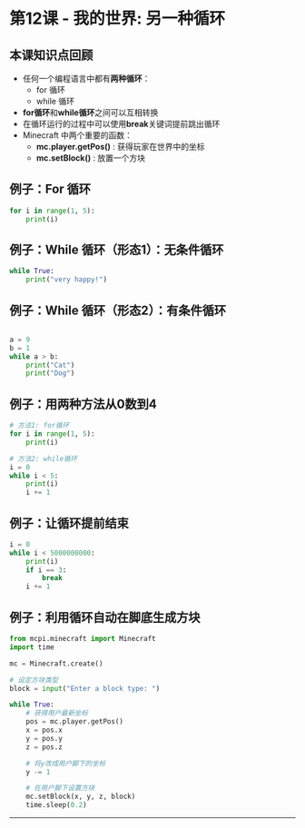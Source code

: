 # 第12课 - 我的世界: 另一种循环

## 本课知识点回顾

* 任何一个编程语言中都有**两种循环**：
    * for 循环
    * while 循环
* **for循环**和**while循环**之间可以互相转换
* 在循环运行的过程中可以使用**break**关键词提前跳出循环
* Minecraft 中两个重要的函数：
    * **mc.player.getPos()** : 获得玩家在世界中的坐标
    * **mc.setBlock()** : 放置一个方块

## 例子：For 循环

```python
for i in range(1, 5):
    print(i)
```

## 例子：While 循环（形态1）：无条件循环 

```python
while True:
    print("very happy!")

```

## 例子：While 循环（形态2）：有条件循环 
```python

a = 9
b = 1
while a > b:
    print("Cat")
    print("Dog")

```

## 例子：用两种方法从0数到4
```python
# 方法1: for循环
for i in range(1, 5):
    print(i)

# 方法2: while循环
i = 0
while i < 5:
    print(i)
    i += 1
```

## 例子：让循环提前结束
```python
i = 0
while i < 5000000000:
    print(i)
    if i == 3:
        break  
    i += 1
```

## 例子：利用循环自动在脚底生成方块


```python
from mcpi.minecraft import Minecraft
import time

mc = Minecraft.create()

# 设定方块类型
block = input("Enter a block type: ")

while True:
    # 获得用户最新坐标
    pos = mc.player.getPos()
    x = pos.x
    y = pos.y
    z = pos.z

    # 将y改成用户脚下的坐标
    y -= 1

    # 在用户脚下设置方块
    mc.setBlock(x, y, z, block)
    time.sleep(0.2)

```

---
